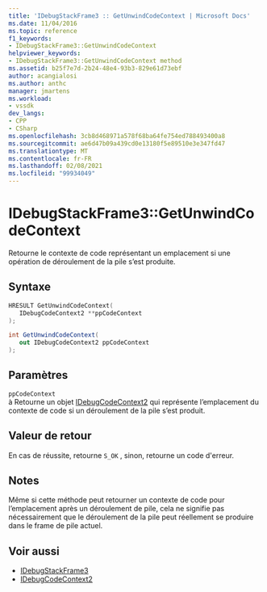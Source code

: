 ```yaml
---
title: 'IDebugStackFrame3 :: GetUnwindCodeContext | Microsoft Docs'
ms.date: 11/04/2016
ms.topic: reference
f1_keywords:
- IDebugStackFrame3::GetUnwindCodeContext
helpviewer_keywords:
- IDebugStackFrame3::GetUnwindCodeContext method
ms.assetid: b25f7e7d-2b24-48e4-93b3-829e61d73ebf
author: acangialosi
ms.author: anthc
manager: jmartens
ms.workload:
- vssdk
dev_langs:
- CPP
- CSharp
ms.openlocfilehash: 3cb8d468971a578f68ba64fe754ed788493400a8
ms.sourcegitcommit: ae6d47b09a439cd0e13180f5e89510e3e347fd47
ms.translationtype: MT
ms.contentlocale: fr-FR
ms.lasthandoff: 02/08/2021
ms.locfileid: "99934049"
---
```

# <a name="idebugstackframe3getunwindcodecontext"></a>IDebugStackFrame3::GetUnwindCodeContext
Retourne le contexte de code représentant un emplacement si une opération de déroulement de la pile s’est produite.

## <a name="syntax"></a>Syntaxe

```cpp
HRESULT GetUnwindCodeContext(
   IDebugCodeContext2 **ppCodeContext
);
```

```csharp
int GetUnwindCodeContext(
   out IDebugCodeContext2 ppCodeContext
);
```

## <a name="parameters"></a>Paramètres
`ppCodeContext`\
à Retourne un objet [IDebugCodeContext2](../../../extensibility/debugger/reference/idebugcodecontext2.md) qui représente l’emplacement du contexte de code si un déroulement de la pile s’est produit.

## <a name="return-value"></a>Valeur de retour
 En cas de réussite, retourne `S_OK` , sinon, retourne un code d'erreur.

## <a name="remarks"></a>Notes
 Même si cette méthode peut retourner un contexte de code pour l’emplacement après un déroulement de pile, cela ne signifie pas nécessairement que le déroulement de la pile peut réellement se produire dans le frame de pile actuel.

## <a name="see-also"></a>Voir aussi
- [IDebugStackFrame3](../../../extensibility/debugger/reference/idebugstackframe3.md)
- [IDebugCodeContext2](../../../extensibility/debugger/reference/idebugcodecontext2.md)
